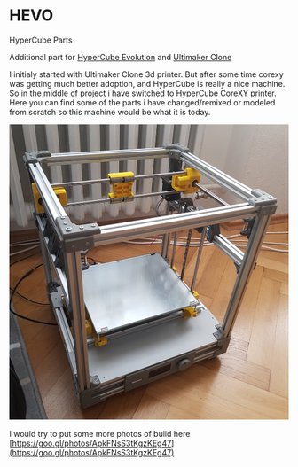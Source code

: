 # HEVO
HyperCube Parts

Additional part for [HyperCube Evolution](https://www.thingiverse.com/thing:2254103) and [Ultimaker Clone](https://www.thingiverse.com/thing:811271)

I initialy started with Ultimaker Clone 3d printer. But after some time corexy was getting much better adoption, and HyperCube is really a nice machine. So in the middle of project i have switched to HyperCube CoreXY printer. Here you can find some of the parts i have changed/remixed or modeled from scratch so this machine would be what it is today.

![ultimaker hypercube](https://raw.githubusercontent.com/dejanr/HEVO/master/ulti-hypercube.jpg)

I would try to put some more photos of build here [https://goo.gl/photos/ApkFNsS3tKgzKEg47](https://goo.gl/photos/ApkFNsS3tKgzKEg47)
